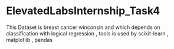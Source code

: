 # ElevatedLabsInternship_Task4
This Dataset is breast cancer winconsin and which depends on classification with logical regression , tools is used by scikit-learn , matplotlib , pandas
